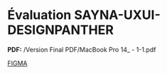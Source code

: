 # Évaluation SAYNA-UXUI-DESIGNPANTHER

**PDF:** /Version Final PDF/MacBook Pro 14_ - 1-1.pdf

[FIGMA](https://www.figma.com/design/EhtG5fys6cxz0c8zT8SJsH/Design-Desktop-Black-Panther?node-id=0-1&t=qaDfXcJxTr2pdBUT-1)